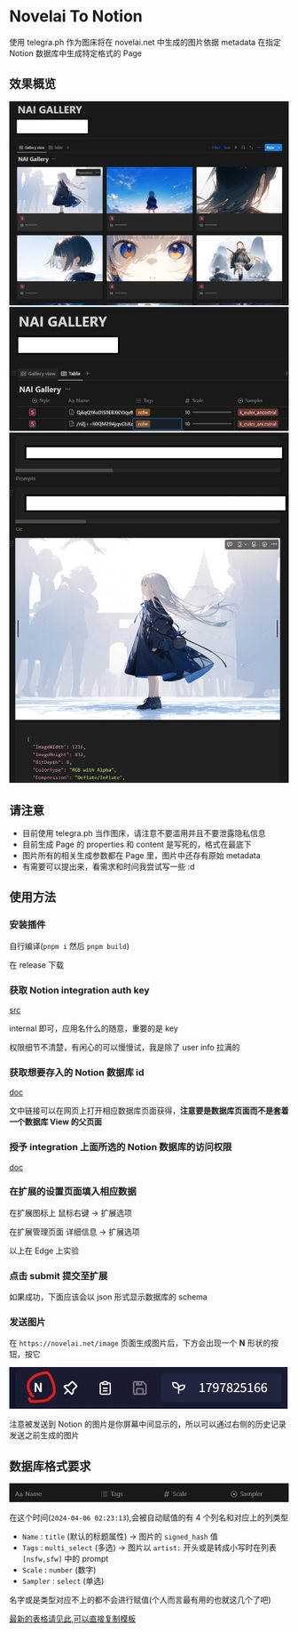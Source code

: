 # Novelai To Notion

使用 telegra.ph 作为图床将在 novelai.net 中生成的图片依据 metadata 在指定 Notion 数据库中生成特定格式的 Page

## 效果概览

![alt text](img/2.jpg)
![alt text](img/3.jpg)
![alt text](img/5.jpg)

## 请注意

- 目前使用 telegra.ph 当作图床，请注意不要滥用并且不要泄露隐私信息
- 目前生成 Page 的 properties 和 content 是写死的，格式在最底下
- 图片所有的相关生成参数都在 Page 里，图片中还存有原始 metadata
- 有需要可以提出来，看需求和时间我尝试写一些 :d

## 使用方法

### 安装插件

自行编译(`pnpm i` 然后 `pnpm build`)

在 release 下载

### 获取 Notion integration auth key

[src](https://www.notion.so/my-integrations)

internal 即可，应用名什么的随意，重要的是 key

权限细节不清楚，有闲心的可以慢慢试，我是除了 user info 拉满的

### 获取想要存入的 Notion 数据库 id

[doc](https://developers.notion.com/reference/retrieve-a-database)

文中链接可以在网页上打开相应数据库页面获得，**注意要是数据库页面而不是套着一个数据库 View 的父页面**

### 授予 integration 上面所选的 Notion 数据库的访问权限

[doc](https://www.notion.so/help/add-and-manage-connections-with-the-api#add-connections-to-pages)


### 在扩展的设置页面填入相应数据

在扩展图标上 鼠标右键 -> 扩展选项

在扩展管理页面 详细信息 -> 扩展选项

以上在 Edge 上实验

### 点击 submit 提交至扩展

如果成功，下面应该会以 json 形式显示数据库的 schema

### 发送图片

在 `https://novelai.net/image` 页面生成图片后，下方会出现一个 **N** 形状的按钮，按它

![alt text](img/4.jpg)

注意被发送到 Notion 的图片是你屏幕中间显示的，所以可以通过右侧的历史记录发送之前生成的图片


## 数据库格式要求

![schema](img/1.jpg)

在这个时间(`2024-04-06 02:23:13`),会被自动赋值的有 4 个列名和对应上的列类型

- `Name` : `title` (默认的标题属性) -> 图片的 `signed_hash` 值
- `Tags` : `multi_select` (多选) -> 图片以 `artist:` 开头或是转成小写时在列表 `[nsfw,sfw]` 中的 prompt
- `Scale` : `number` (数字)
- `Sampler` : `select` (单选)

名字或是类型对应不上的都不会进行赋值(个人而言最有用的也就这几个了吧)

[最新的表格请见此,可以直接复制模板](https://ullio.notion.site/35ea132ccd2540f7accf47a1caa65e4a?v=250b63247547457f941b888d7f6ff090&pvs=4)
